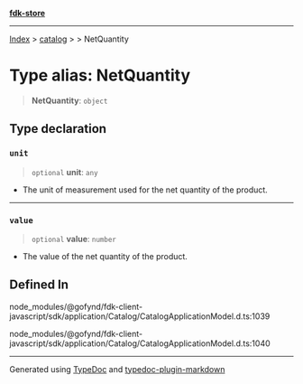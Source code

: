 [**fdk-store**](../../../README.md)
***

[Index](../../../API.md) > [catalog](../../README.md) > [<internal>](../README.md) > NetQuantity

# Type alias: NetQuantity

> **NetQuantity**: `object`

## Type declaration

### `unit`

> `optional` **unit**: `any`

- The unit of measurement used for the net quantity
of the product.

***

### `value`

> `optional` **value**: `number`

- The value of the net quantity of the product.

## Defined In

node\_modules/@gofynd/fdk-client-javascript/sdk/application/Catalog/CatalogApplicationModel.d.ts:1039

node\_modules/@gofynd/fdk-client-javascript/sdk/application/Catalog/CatalogApplicationModel.d.ts:1040

***
Generated using [TypeDoc](https://typedoc.org/) and [typedoc-plugin-markdown](https://www.npmjs.com/package/typedoc-plugin-markdown)
